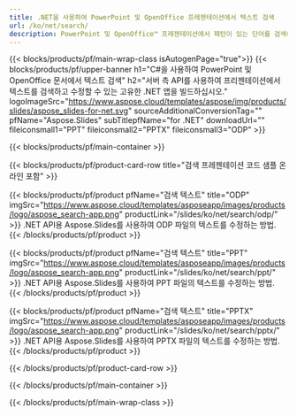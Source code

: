 ```yaml
---
title: .NET을 사용하여 PowerPoint 및 OpenOffice 프레젠테이션에서 텍스트 검색
url: /ko/net/search/
description: PowerPoint 및 OpenOffice™ 프레젠테이션에서 패턴이 있는 단어를 검색하는 C# 소스 코드
---
```


{{< blocks/products/pf/main-wrap-class isAutogenPage="true">}}
{{< blocks/products/pf/upper-banner h1="C#을 사용하여 PowerPoint 및 OpenOffice 문서에서 텍스트 검색" h2="서버 측 API를 사용하여 프리젠테이션에서 텍스트를 검색하고 수정할 수 있는 고유한 .NET 앱을 빌드하십시오." logoImageSrc="https://www.aspose.cloud/templates/aspose/img/products/slides/aspose_slides-for-net.svg" sourceAdditionalConversionTag="" pfName="Aspose.Slides" subTitlepfName="for .NET" downloadUrl="" fileiconsmall1="PPT" fileiconsmall2="PPTX" fileiconsmall3="ODP" >}}

{{< blocks/products/pf/main-container >}}

{{< blocks/products/pf/product-card-row title="검색 프레젠테이션 코드 샘플 온라인 포함" >}}

{{< blocks/products/pf/product pfName="검색 텍스트" title="ODP" imgSrc="https://www.aspose.cloud/templates/asposeapp/images/products/logo/aspose_search-app.png" productLink="/slides/ko/net/search/odp/" >}}
.NET API용 Aspose.Slides를 사용하여 ODP 파일의 텍스트를 수정하는 방법.
{{< /blocks/products/pf/product >}}

{{< blocks/products/pf/product pfName="검색 텍스트" title="PPT" imgSrc="https://www.aspose.cloud/templates/asposeapp/images/products/logo/aspose_search-app.png" productLink="/slides/ko/net/search/ppt/" >}}
.NET API용 Aspose.Slides를 사용하여 PPT 파일의 텍스트를 수정하는 방법.
{{< /blocks/products/pf/product >}}

{{< blocks/products/pf/product pfName="검색 텍스트" title="PPTX" imgSrc="https://www.aspose.cloud/templates/asposeapp/images/products/logo/aspose_search-app.png" productLink="/slides/ko/net/search/pptx/" >}}
.NET API용 Aspose.Slides를 사용하여 PPTX 파일의 텍스트를 수정하는 방법.
{{< /blocks/products/pf/product >}}



{{< /blocks/products/pf/product-card-row >}}

{{< /blocks/products/pf/main-container >}}
    
{{< /blocks/products/pf/main-wrap-class >}}